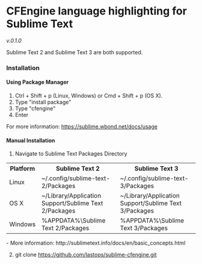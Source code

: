 # CFEngine language highlighting for Sublime Text
*v.0.1.0*

Sublime Text 2 and Sublime Text 3 are both supported.

### Installation

#### Using Package Manager

1. Ctrl + Shift + p (Linux, Windows) or Cmd + Shift + p (OS X).
2. Type "install package"
3. Type "cfengine"
4. Enter

For more information: https://sublime.wbond.net/docs/usage

#### Manual Installation

1. Navigate to Sublime Text Packages Directory

  <table>
    <tr>
      <th>Platform</th>
      <th>Sublime Text 2</th>
      <th>Sublime Text 3</th>
    </tr>
    <tr>
      <td>Linux</td>
      <td>~/.config/sublime-text-2/Packages</td>
      <td>~/.config/sublime-text-3/Packages</td>
    </tr>
    <tr>
      <td>OS X</td>
      <td>~/Library/Application Support/Sublime Text 2/Packages</td>
      <td>~/Library/Application Support/Sublime Text 3/Packages</td>
    </tr>
    <tr>
      <td>Windows</td>
      <td>%APPDATA%\Sublime Text 2/Packages</td>
      <td>%APPDATA%\Sublime Text 3/Packages</td>
    </tr>
  </table>
  - More information: http://sublimetext.info/docs/en/basic_concepts.html

2. git clone https://github.com/lastops/sublime-cfengine.git

